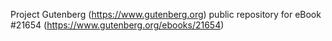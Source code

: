 Project Gutenberg (https://www.gutenberg.org) public repository for eBook #21654 (https://www.gutenberg.org/ebooks/21654)
